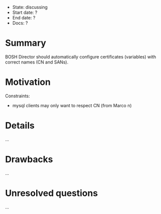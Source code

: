 - State: discussing
- Start date: ?
- End date: ?
- Docs: ?

# Summary

BOSH Director should automatically configure certificates (variables) with correct names (CN and SANs).

# Motivation

Constraints:

- mysql clients may only want to respect CN (from Marco n)

# Details

...

# Drawbacks

...

# Unresolved questions

...
